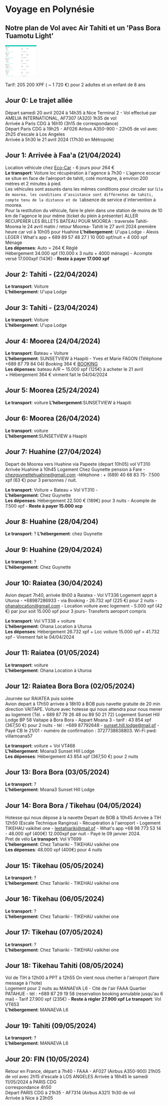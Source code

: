 # Voyage en Polynésie

## Notre plan de Vol avec Air Tahiti et un 'Pass Bora Tuamotu Light'

<img src="Validated_PDV.png" width="100" height="100">   

Tarif: 205 200 XPF ( ~ 1 720 €) pour 2 adultes et un enfant de 8 ans

## Jour 0: Le trajet allée

Départ samedi 20 avril 2024 à 14h35 à Nice Terminal 2 - Vol effectué par AMELIA INTERNATIONAL, AF7307 (A320) 1h35 de vol   
Arrivée à Paris CDG à 16h10  (3h15 de correspondance)   
Départ Paris CDG à 19h25 - AF026 Airbus A350-900 - 22h05 de vol avec 2h25 d'escale à Los Angeles   
Arrivée à 5h30 le 21 avril 2024 (17h30 en Métropole)

## Jour 1: Arrivée à Faa'a (21/04/2024)

Location véhicule chez [Eco-Car](https://www.ecocar-tahiti.com/)  - 6 jours pour 264 €   
**Le transport**: Voiture loc récupération à l'agence à 7h30 - L’agence ecocar se situe en face de l’aéroport de tahiti, coté montagne, à environ 200 mètres et 2 minutes à pied.   
Les véhicules sont assurés dans les mêmes conditions pour circuler sur l`ile de moorea. les conditions d’assistance sont différentes de tahiti, compte tenu de la distance et de l`absence de service d`intervention à moorea.   
Pour la restitution du véhicule, faire le plein dans une station de moins de 10 km de l'agence le jour même (ticket du plein à présenter) 
ALLER RECUPERER LES BILLETS BATEAU POUR MOOREA : traversée Tahiti-Moorea le 24 avril matin / retour Moorea- Tahiti le 27 avril 2024 première heure car vol à 10h05 pour Huahine
**L'hébergement**: U'upa Lodge - Alexis LEGER ( What's app + 689 89 57 48 27 ) 10 000 xpf/nuit + 4 000 xpf Ménage   
**Les dépenses**:   Auto = 264 €  Réglé   
                    Hébergement 34.000 xpf (10.000 x 3 nuits + 4000 ménage) - Acompte versé 17.000xpf (143€) - **Reste à payer 17.000 xpf**

## Jour 2: Tahiti - (22/04/2024)

**Le transport**: Voiture    
**L'hébergement**: U'upa Lodge   

## Jour 3: Tahiti - (23/04/2024)

**Le transport**: Voiture   
**L'hébergement**: U'upa Lodge    

## Jour 4: Moorea (24/04/2024)

**Le transport**: Bateau + Voiture  
**L'hébergement**: SUNSETVIEW à Haapiti - Yves et Marie FAGON (Téléphone +689 87 79 84 04) Booking 364 € [BOOKING](https://www.booking.com/hotel/pf/sunset-view-studio-private-beach-amazing-swim.fr.html)   
**Les dépenses**:   bateau A/R ~ 15.000 xpf (125€) à acheter le 21 avril  
                    + Hébergement 364 € virment fait le 04/04/2024  

## Jour 5: Moorea (25/24/2024)
**Le transport**: voiture 
**L'hébergement**:SUNSETVIEW à Haapiti    

## Jour 6: Moorea (26/04/2024)

**Le transport**: voiture   
**L'hébergement**:SUNSETVIEW à Haapiti    

## Jour 7: Huahine (27/04/2024)

Depart de Moorea vers Huahine via Papeete (depart 10h05) vol VT310
Arrivée Huahine à 10h45
Logement Chez Guynette pension à Fare - chezguynettehuahine@gmail.com -téléphone : + (689) 40 68 83 75- 7.500 xpf (63 €)  pour 3 personnes / nuit.  

**Le transport**:  Voiture + Bateau + Vol VT310 -    
**L'hébergement**: Chez Guynette    
**Les dépenses**: Hébergement 22.500 € (189€) pour 3 nuits - Acompte de 7.500 xpf - **Reste à payer 15.000 xcp**  

## Jour 8: Huahine (28/04/204)

**Le transport**:  ?
**L'hébergement**: chez Guynette   

## Jour 9: Huahine (29/04/2024)

**Le transport**:  ?  
**L'hébergement**: Chez Guynette  

## Jour 10: Raiatea (30/04/2024)

Avion depart 7h40, arrivée 8h00 à Raiatea - Vol VT338
Logement apprt à Uturoa - +68987286933  - via Booking - 26.732 xpf (225 €) pour 2 nuits - ohanalocation@gmail.com -
Location voiture avec logement - 5.000 xpf (42 €) par jour soit 15.000 xpf pour 3 jours- Transferts aeroport compris

**Le transport**: Vol VT338 + voiture  
**L'hébergement**: Ohana Location à Uturoa      
**Les dépenses**: Hébergement 26.732 xpf + Loc voiture 15.000 xpf = 41.732 xpf - Virement fait le 04/04/2024   

## Jour 11: Raiatea (01/05/2024)

**Le transport**: voiture   
**L'hébergement**: Ohana Location à Uturoa     

## Jour 12: Raiatea Bora Bora (02/05/2024)

Journée sur RAIATEA puis soirée    
Avion depart à 17h50 arrivée à 18h10 à BOB puis navette gratuite de 20 min direction VAITAPE. Voiture avec hotesse qui nous attendra pour nous mener au logement (Tél. + 689 87 79 26 48 ou 89 50 21 72)
Logement Sunset Hill Lodge BP 58 Vaitape à Bora Bora - Appart Moana 3 - tarif : 43 854 xpf (367,50 €) pour 2 nuits - tèl : +689 87792648 - sunset.hill.lodge@mail.pf - Payé CB le 21/01 - numéro de confirmation : 3727738638803.
Wi-Fi pwd: villamoana57

**Le transport**:  voiture + Vol VT468   
**L'hébergement**: Moana3 Sunset Hill Lodge   
**Les dépenses**: Hébergement 43 854 xpf (367,50 €) pour 2 nuits  

## Jour 13: Bora Bora (03/05/2024)

**Le transport**: ?   
**L'hébergement**: Moana3 Sunset Hill Lodge 

## Jour 14: Bora Bora / Tikehau (04/05/2024)
Hotesse qui nous dépose à la navette
Depart de BOB à 10h45 Arrivée à TIH 12h50 (Escale Technique Rangiroa) - Récupération à l'aeroport -
Logement TIKEHAU vaikihei one - leetahiariki@mail.pf - What's app +68 98 773 53 14 - 48.000 xpf (400€) 12.000xpf par nuit - Payé le 09 janvier 2024.  
Pret de vélo
**Le transport**: Vol VT699   
**L'hébergement**: Chez Tahiariki - TIKEHAU vaikihei one   
**Les dépenses**: 48.000 xpf (400€) pour 4 nuits    

## Jour 15: Tikehau (05/05/2024)

**Le transport**: ?   
**L'hébergement**: Chez Tahiariki - TIKEHAU vaikihei one    

## Jour 16: Tikehau (06/05/2024)

**Le transport**: ?  
**L'hébergement**: Chez Tahiariki - TIKEHAU vaikihei one 

## Jour 17: Tikehau (07/05/2024)

**Le transport**: ?  
**L'hébergement**: Chez Tahiariki - TIKEHAU vaikihei one   

## Jour 18: Tikehau Tahiti (08/05/2024)

Vol de TIH à 12h00 à PPT à 12h55
On vient nous cherher à l'aéroport (faire message à l'hote)  
Logement pour 2 nuits au MANAEVA L6 - Cité de l'air FAAA Quartier PATAHUE - tèl : +689 87 29 19 58 (reservation booking annulable jusqu'au 6 mai) - Tarif 27.900 xpf (235€) - **Reste à régler 27.900 xpf**
**Le transport**: Vol VT653   
**L'hébergement**: MANAEVA L6     

## Jour 19: Tahiti (09/05/2024)
  
**Le transport**: ?  
**L'hébergement**:  MANAEVA L6  

## Jour 20: FIN (10/05/2024)

Retour en France, départ à 7h40 - FAAA - AF027 (Airbus A350-900) 21h05 de vol avec 2h15 d'escale à LOS ANGELES
Arrivée à 16h45 le samedi 11/05/2024 à PARIS CDG   
correspondance 4h50   
Départ PARIS CDG à 21h35 - AF7314 (Airbus A321) 1h30 de vol   
Arrivée à Nice à 23h05  
